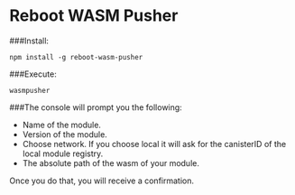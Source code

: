 # Reboot WASM Pusher

###Install:

```
npm install -g reboot-wasm-pusher
```

###Execute:

```
wasmpusher
```

###The console will prompt you the following:
- Name of the module.
- Version of the module.
- Choose network. If you choose local it will ask for the canisterID of the local module registry.
- The absolute path of the wasm of your module.

Once you do that, you will receive a confirmation.